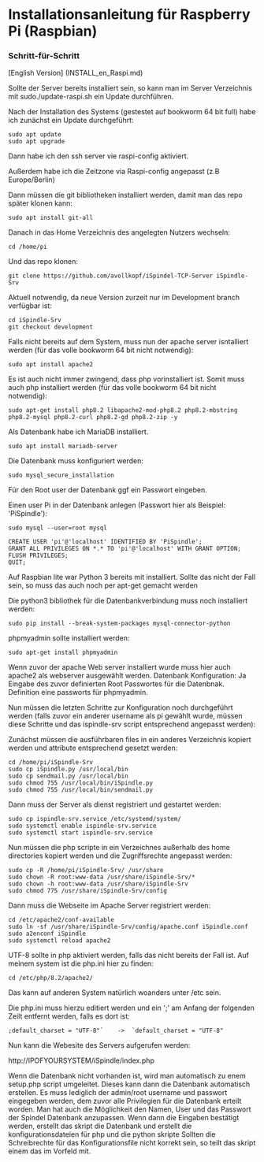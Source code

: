 # Installationsanleitung für Raspberry Pi (Raspbian)
### Schritt-für-Schritt

[English Version] (INSTALL_en_Raspi.md)

Sollte der Server bereits installiert sein, so kann man im Server Verzeichnis mit sudo./update-raspi.sh ein Update durchführen.

Nach der Installation des Systems (gestestet auf bookworm 64 bit full) habe ich zunächst ein Update durchgeführt:

```
sudo apt update
sudo apt upgrade
```

Dann habe ich den ssh server vie raspi-config aktiviert.

Außerdem habe ich die Zeitzone via Raspi-config angepasst (z.B Europe/Berlin)
	
Dann müssen die git bibliotheken installiert werden, damit man das repo später klonen kann:

	sudo apt install git-all

Danach in das Home Verzeichnis des angelegten Nutzers wechseln:

	cd /home/pi

Und das repo klonen:

	git clone https://github.com/avollkopf/iSpindel-TCP-Server iSpindle-Srv

Aktuell notwendig, da neue Version zurzeit nur im Development branch verfügbar ist:

```
cd iSpindle-Srv
git checkout development
```

Falls nicht bereits auf dem System, muss nun der apache server isntalliert werden (für das volle bookworm 64 bit nicht notwendig):

	sudo apt install apache2

Es ist auch nicht immer zwingend, dass php vorinstalliert ist. Somit muss auch php installiert werden (für das volle bookworm 64 bit nicht notwendig):

	sudo apt-get install php8.2 libapache2-mod-php8.2 php8.2-mbstring php8.2-mysql php8.2-curl php8.2-gd php8.2-zip -y
	
Als Datenbank habe ich MariaDB installiert.

	sudo apt install mariadb-server
	
Die Datenbank muss konfiguriert werden:

	sudo mysql_secure_installation

Für den Root user der Datenbank ggf ein Passwort eingeben.

Einen user Pi in der Datenbank anlegen (Passwort hier als Beispiel: 'PiSpindle'):
	
	sudo mysql --user=root mysql

```
CREATE USER 'pi'@'localhost' IDENTIFIED BY 'PiSpindle';
GRANT ALL PRIVILEGES ON *.* TO 'pi'@'localhost' WITH GRANT OPTION;
FLUSH PRIVILEGES;
QUIT;
 ```

Auf Raspbian lite war  Python 3 bereits mit installiert. Sollte das nicht der Fall sein, so muss das auch noch per apt-get gemacht werden

Die python3 bibliothek für die Datenbankverbindung muss noch installiert werden:

	sudo pip install --break-system-packages mysql-connector-python

phpmyadmin sollte installiert werden:

	sudo apt-get install phpmyadmin

Wenn zuvor der apache Web server installiert wurde muss hier auch apache2 als webserver ausgewählt werden.
Datenbank Konfiguration: Ja
Eingabe des zuvor definierten Root Passwortes für die Datenbnak.
Definition eine passworts für phpmyadmin.

Nun müssen die letzten Schritte zur Konfiguration noch durchgeführt werden (falls zuvor ein anderer username als pi gewählt wurde, müssen diese Schritte und das ispindle-srv script entsprechend angepasst werden):

Zunächst müssen die ausführbaren files in ein anderes Verzeichnis kopiert werden und attribute entsprechend gesetzt werden:
```
cd /home/pi/iSpindle-Srv
sudo cp iSpindle.py /usr/local/bin
sudo cp sendmail.py /usr/local/bin
sudo chmod 755 /usr/local/bin/iSpindle.py
sudo chmod 755 /usr/local/bin/sendmail.py
```

Dann muss der Server als dienst registriert und gestartet werden:
```
sudo cp ispindle-srv.service /etc/systemd/system/
sudo systemctl enable ispindle-srv.service
sudo systemctl start ispindle-srv.service
```

Nun müssen die php scripte in ein Verzeichnes außerhalb des home directories kopiert werden und die Zugriffsrechte angepasst werden:
```
sudo cp -R /home/pi/iSpindle-Srv/ /usr/share
sudo chown -R root:www-data /usr/share/iSpindle-Srv/*
sudo chown -h root:www-data /usr/share/iSpindle-Srv
sudo chmod 775 /usr/share/iSpindle-Srv/config
```

Dann muss die Webseite im Apache Server registriert werden:
```
cd /etc/apache2/conf-available
sudo ln -sf /usr/share/iSpindle-Srv/config/apache.conf iSpindle.conf
sudo a2enconf iSpindle
sudo systemctl reload apache2
```

UTF-8 sollte in php aktiviert werden, falls das nicht bereits der Fall ist. Auf meinem system ist die php.ini hier zu finden:

	cd /etc/php/8.2/apache2/

Das kann auf anderen System natürlich woanders unter /etc sein.

Die php.ini muss hierzu editiert werden und ein ';' am Anfang der folgenden Zeilt entfernt werden, falls es dort ist:

	;default_charset = "UTF-8"`    ->  `default_charset = "UTF-8"


Nun kann die Webesite des Servers aufgerufen werden:

http://IPOFYOURSYSTEM/iSpindle/index.php

Wenn die Datenbank nicht vorhanden ist, wird man automatisch zu enem setup.php script umgeleitet. Dieses kann dann die Datenbank automatisch erstellen.
Es muss lediglich der admin/root username und passwort eingegeben werden, dem zuvor alle Privilegien für die Datenbank erteilt worden. Man hat auch die Möglichkeit den Namen, User und das Passwort der Spindel Datenbank anzupassen.
Wenn dann die Eingaben bestätigt werden, erstellt das skript die Datenbank und erstellt die konfigurationsdateien für php und die python skripte
Sollten die Schreibrechte für das Konfigurationsfile nicht korrekt sein, so teilt das skript einem das im Vorfeld mit.